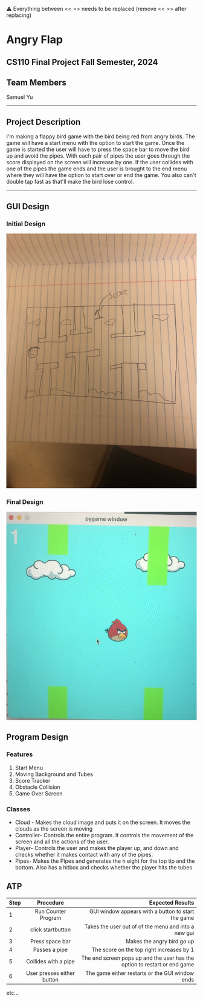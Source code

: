
:warning: Everything between << >> needs to be replaced (remove << >> after replacing)

#  Angry Flap
## CS110 Final Project   Fall Semester, 2024 

## Team Members

Samuel Yu

***

## Project Description

I'm making a flappy bird game with the bird being red from angry birds. The game will have a start menu with the option to start the game. Once the game is started the user will have to press the space bar to move the bird up and avoid the pipes. With each pair of pipes the user goes through the score displayed on the screen will increase by one. If the user collides with one of the pipes the game ends and the user is brought to the end menu where they will have the option to start over or end the game. You also can't double tap fast as that'll make the bird lose control. 
***    

## GUI Design

### Initial Design

![initial gui](assets/gui.jpg)

### Final Design

![final gui](assets/finalgui.jpg)

## Program Design

### Features

1. Start Menu 
2. Moving Background and Tubes 
3. Score Tracker 
4. Obstacle Collision 
5. Game Over Screen

### Classes

- Cloud - Makes the cloud image and puts it on the screen. It moves the clouds as the screen is moving 
- Controller- Controls the entire program. It controls the movement of the screen and all the actions of the user. 
- Player- Controls the user and makes the player up, and down and checks whether it makes contact with any of the pipes.
- Pipes- Makes the Pipes and generates the h eight for the top tip and the bottom. Also has a hitbox and checks whether the player hits the tubes 


## ATP

| Step                 |Procedure             |Expected Results                   |
|----------------------|:--------------------:|----------------------------------:|
|  1                   | Run Counter Program  |GUI window appears with a button to start the game  |
|  2                   | click startbutton    |Takes the user out of of the menu and into a new gui |
|  3                   | Press space bar      |Makes the angry bird go up 
|  4                   | Passes a pipe        |The score on the top right increases by 1 
|  5                   | Collides with a pipe |The end screen pops up and the user has the option to restart or end game 
|  6                   | User presses either button | The game either restarts or the GUI window ends 
etc...
